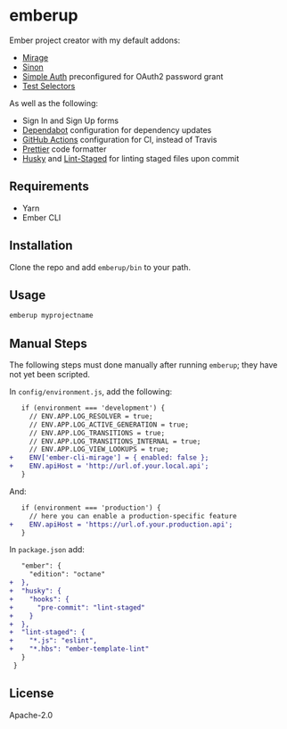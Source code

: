 # emberup

Ember project creator with my default addons:

- [Mirage][ember-cli-mirage]
- [Sinon][ember-sinon-qunit]
- [Simple Auth][ember-simple-auth] preconfigured for OAuth2 password grant
- [Test Selectors][ember-test-selectors]

As well as the following:

- Sign In and Sign Up forms
- [Dependabot][dependabot] configuration for dependency updates
- [GitHub Actions][github-actions] configuration for CI, instead of Travis
- [Prettier][prettier] code formatter
- [Husky](https://github.com/typicode/husky) and [Lint-Staged](https://github.com/okonet/lint-staged) for linting staged files upon commit

## Requirements

- Yarn
- Ember CLI

## Installation

Clone the repo and add `emberup/bin` to your path.

## Usage

```bash
emberup myprojectname
```

## Manual Steps

The following steps must done manually after running `emberup`; they have not yet been scripted.

In `config/environment.js`, add the following:

```diff
   if (environment === 'development') {
     // ENV.APP.LOG_RESOLVER = true;
     // ENV.APP.LOG_ACTIVE_GENERATION = true;
     // ENV.APP.LOG_TRANSITIONS = true;
     // ENV.APP.LOG_TRANSITIONS_INTERNAL = true;
     // ENV.APP.LOG_VIEW_LOOKUPS = true;
+    ENV['ember-cli-mirage'] = { enabled: false };
+    ENV.apiHost = 'http://url.of.your.local.api';
   }
```

And:

```diff
   if (environment === 'production') {
     // here you can enable a production-specific feature
+    ENV.apiHost = 'https://url.of.your.production.api';
   }
```

In `package.json` add:

```diff
   "ember": {
     "edition": "octane"
+  },
+  "husky": {
+    "hooks": {
+      "pre-commit": "lint-staged"
+    }
+  },
+  "lint-staged": {
+    "*.js": "eslint",
+    "*.hbs": "ember-template-lint"
   }
 }
```

## License

Apache-2.0

[dependabot]: https://dependabot.com/
[ember-cli-mirage]: https://ember-cli-mirage.com
[ember-simple-auth]: http://ember-simple-auth.com/
[ember-sinon-qunit]: https://github.com/elwayman02/ember-sinon-qunit
[ember-test-selectors]: https://github.com/simplabs/ember-test-selectors
[github-actions]: https://github.com/features/actions
[prettier]: https://prettier.io/
